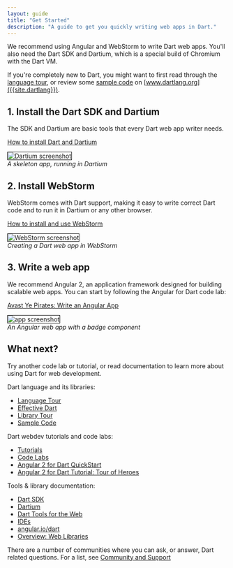 ```yaml
---
layout: guide
title: "Get Started"
description: "A guide to get you quickly writing web apps in Dart."
---
```


We recommend using Angular and WebStorm to write Dart web apps.
You'll also need the Dart SDK and Dartium,
which is a special build of Chromium with the Dart VM.

If you're completely new to Dart, you might want to first read
through the [language tour]({{site.dartlang}}/language/language-tour),
or review some [sample code]({{site.dartlang}}/samples/) on
[www.dartlang.org]({{site.dartlang}}).

## 1. Install the Dart SDK and Dartium

<div class="col2" markdown="1">
<div markdown="1">
The SDK and Dartium are basic tools that every Dart web app writer needs.

[How to install Dart and Dartium]({{site.dartlang}}/install/)
</div>
<div>
  <img style="border:1px solid black" src="/codelabs/ng2/images/first-ng2-app.png" alt="Dartium screenshot"><br>
  <em>A skeleton app, running in Dartium</em>
</div>
</div>


## 2. Install WebStorm

<div class="col2" markdown="1">
<div markdown="1">
WebStorm comes with Dart support,
making it easy to write correct Dart code and to run it
in Dartium or any other browser.

[How to install and use WebStorm](/tools/webstorm)
</div>
<div>
  <img style="border:1px solid black" src="/codelabs/ng2/images/create-ng2-project.png" alt="WebStorm screenshot"><br>
  <em>Creating a Dart web app in WebStorm</em>
</div>
</div>


## 3. Write a web app

<div class="col2" markdown="1">
<div markdown="1">
We recommend Angular 2, an application framework designed for building
scalable web apps.
You can start by following the Angular for Dart code lab:

[Avast Ye Pirates: Write an Angular App](/codelabs/ng2/)
</div>
<div>
  <img style="border:1px solid black" src="/codelabs/ng2/images/basic-pirate-name-badge.png" alt="app screenshot"><br>
  <em>An Angular web app with a badge component</em>
</div>
</div>


## What next?

Try another code lab or tutorial, or read documentation to learn more about
using Dart for web development.

<!-- PENDING: add link to code samples, e.g. https://github.com/angular-examples -->

Dart language and its libraries:

* [Language Tour]({{site.dartlang}}/guides/language/language-tour)
* [Effective Dart]({{site.dartlang}}/guides/language/effective-dart)
* [Library Tour]({{site.dartlang}}/guides/libraries/library-tour)
* [Sample Code]({{site.dartlang}}/samples/)

Dart webdev tutorials and code labs:

* [Tutorials](/tutorials/)
* [Code Labs](/codelabs/)
* [Angular 2 for Dart QuickStart](https://angular.io/dart)
* [Angular 2 for Dart Tutorial: Tour of Heroes](https://angular.io/docs/dart/latest/tutorial/)

Tools & library documentation:

* [Dart SDK]({{site.dartlang}}/tools/sdk)
* [Dartium](/tools/dartium)
* [Dart Tools for the Web](/tools/)
* [IDEs]({{site.dartlang}}/tools/#ides)
* [angular.io/dart](https://angular.io/dart)
* [Overview: Web Libraries](/guides/web-programming)

There are a number of communities where you can ask, or answer, Dart
related questions. For a list, see [Community and Support](/community)
